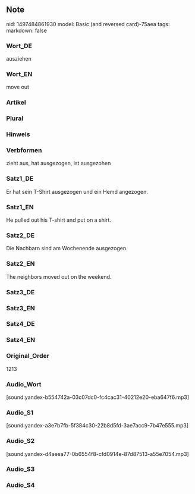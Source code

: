 ## Note
nid: 1497484861930
model: Basic (and reversed card)-75aea
tags: 
markdown: false

### Wort_DE
ausziehen

### Wort_EN
move out

### Artikel


### Plural


### Hinweis


### Verbformen
zieht aus, hat ausgezogen, ist ausgezohen

### Satz1_DE
Er hat sein T-Shirt ausgezogen und ein Hemd angezogen.

### Satz1_EN
He pulled out his T-shirt and put on a shirt.

### Satz2_DE
Die Nachbarn sind am Wochenende ausgezogen.

### Satz2_EN
The neighbors moved out on the weekend.

### Satz3_DE


### Satz3_EN


### Satz4_DE


### Satz4_EN


### Original_Order
1213

### Audio_Wort
[sound:yandex-b554742a-03c07dc0-fc4cac31-40212e20-eba647f6.mp3]

### Audio_S1
[sound:yandex-a3e7b7fb-5f384c30-22b8d5fd-3ae7acc9-7b47e555.mp3]

### Audio_S2
[sound:yandex-d4aeea77-0b6554f8-cfd0914e-87d87513-a55e7054.mp3]

### Audio_S3


### Audio_S4


